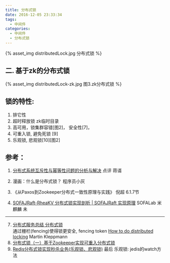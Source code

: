 ```yaml
---
title: 分布式锁
date: 2016-12-05 23:33:34
tags:
  - 中间件
categories: 
  - 中间件
  - 分布式锁  
---
```


<p></p>
<!-- more -->

{% asset_img distributedLock.jpg 分布式锁 %}  


## 二. 基于zk的分布式锁   
{% asset_img distributedLock-zk.jpg 图3.zk分布式锁 %}



## 锁的特性:  

1. 排它性
2. 超时释放锁
   zk临时目录
3. 高可用，锁集群容错[图2]，
   安全性[7]，
4. 可重入锁, 避免死锁 [9]
5. 乐观锁, 悲观锁[10][图2]


## 参考：

1. [分布式系统互斥性与幂等性问题的分析与解决](https://tech.meituan.com/2016/09/29/distributed-system-mutually-exclusive-idempotence-cerberus-gtis.html) 点评 蒋谞 
2. 漫画：什么是分布式锁？ 程序员小灰
3. 《从Paxos到Zookeeper分布式一致性原理与实践》 倪超 6.1.7节

5. [SOFAJRaft-RheaKV 分布式锁实现剖析 | SOFAJRaft 实现原理](https://mp.weixin.qq.com/s/ahcbgxWVVmRwrH9Y4-gXBA)   SOFALab 米麒麟 未

---
7. [分布式服务总结 分布式锁](https://www.jianshu.com/p/31e85a18a9e7)  
   通过栅栏(fencing)使得锁更安全, fencing token
   [How to do distributed locking](http://martin.kleppmann.com/2016/02/08/how-to-do-distributed-locking.html) Martin Kleppmann  
9. [分布式锁（一）基于Zookeeper实现可重入分布式锁](https://blog.csdn.net/u013278314/article/details/82715716) 
10. [Redis分布式锁实现秒杀业务(乐观锁、悲观锁)](https://www.cnblogs.com/jasonZh/p/9522772.html)  最后
    乐观锁: jedis的watch方法





